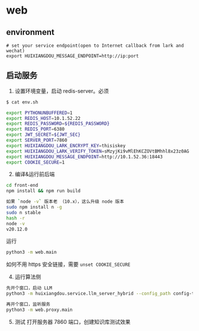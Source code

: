 # web

## environment

```shell
# set your service endpoint(open to Internet callback from lark and wechat)
export HUIXIANGDOU_MESSAGE_ENDPOINT=http://ip:port
```

## 启动服务

1. 设置环境变量，启动 redis-server。必须

```bash
$ cat env.sh

export PYTHONUNBUFFERED=1
export REDIS_HOST=10.1.52.22
export REDIS_PASSWORD=${REDIS_PASSWORD}
export REDIS_PORT=6380
export JWT_SECRET=${JWT_SEC}
export SERVER_PORT=7860
export HUIXIANGDOU_LARK_ENCRYPT_KEY=thisiskey
export HUIXIANGDOU_LARK_VERIFY_TOKEN=sMzyjKi9vMlEhKCZOVtBMhhl8x23z0AG
export HUIXIANGDOU_MESSAGE_ENDPOINT=http://10.1.52.36:18443
export COOKIE_SECURE=1
```

2. 编译&运行前后端

```bash
cd front-end
npm install && npm run build

如果 `node -v` 版本老 （10.x），这么升级 node 版本
sudo npm install n -g
sudo n stable
hash -r
node -v
v20.12.0
```

运行

```bash
python3 -m web.main
```

如何不用 https 安全链接，需要 `unset COOKIE_SECURE`

4. 运行算法侧

```bash
先开个窗口，启动 LLM
python3 -m huixiangdou.service.llm_server_hybrid --config_path config-template.ini

再开个窗口，监听服务
python3 -m web.proxy.main
```

5. 测试
打开服务器 7860 端口，创建知识库测试效果